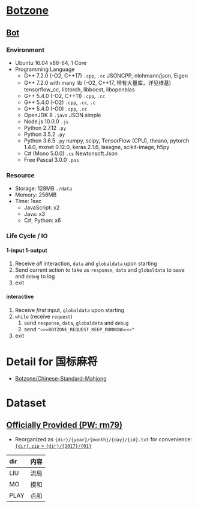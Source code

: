 # [Botzone](https://wiki.botzone.org.cn/index.php?title=%E9%A6%96%E9%A1%B5)
## [Bot](https://wiki.botzone.org.cn/index.php?title=Bot)
### Environment
* Ubuntu 16.04 x86-64, 1 Core
* Programming Language
    * G++ 7.2.0 (-O2, C++17) `.cpp`, `.cc` JSONCPP, nlohmann/json, Eigen
    * G++ 7.2.0 with many lib (-O2, C++17, 带有大量库，详见维基) tensorflow_cc, libtorch, libboost, libopenblas
    * G++ 5.4.0 (-O2, C++11) `.cpp`, `.cc`
    * G++ 5.4.0 (-O2) `.cpp`, `.cc`, `.c`
    * G++ 5.4.0 (-O0) `.cpp`, `.cc`
    * OpenJDK 8 `.java` JSON.simple
    * Node.js 10.0.0 `.js`
    * Python 2.7.12 `.py`
    * Python 3.5.2 `.py`
    * Python 3.6.5 `.py` numpy, scipy, TensorFlow (CPU), theano, pytorch 1.4.0, mxnet 0.12.0, keras 2.1.6, lasagne, scikit-image, h5py
    * C# (Mono 5.0.0) `.cs` Newtonsoft.Json
    * Free Pascal 3.0.0 `.pas`

### Resource
* Storage: 128MB `./data`
* Memory: 256MB
* Time: 1sec
    * JavaScript: x2
    * Java: x3
    * C#, Python: x6

### Life Cycle / IO
#### 1-input 1-output
1. Receive *all* interaction, `data` and `globaldata` upon starting
2. Send current action to take as `response`, `data` and `globaldata` to save and `debug` to log
3. exit

#### interactive
1. Receive *first* input, `globaldata` upon starting
2. `while` (receive `request`)
    1. send `response`, `data`, `globaldata` and `debug`
    2. send `">>>BOTZONE_REQUEST_KEEP_RUNNING<<<"`
3. exit

# Detail for 国标麻将
* [Botzone/Chinese-Standard-Mahjong](https://wiki.botzone.org.cn/index.php?title=Chinese-Standard-Mahjong)

# Dataset
## [Officially Provided (PW: rm79)](https://pan.baidu.com/s/1vXzYUsRBNpH245SQku0b3A)
* Reorganized as `{dir}/{year}/{month}/{day}/{id}.txt` for convenience: [`{dir}.zip` = `{dir}/{2017}/{01}`](https://1drv.ms/u/s!AqFAE2dFxukCgrIubIwOJ2cEb3BMCQ?e=0lDJdd)

dir|内容
:--|:--
LIU|流局
MO|摸和
PLAY|点和
